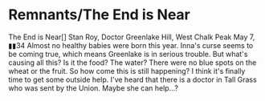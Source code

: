 # Remnants/The End is Near

The End is Near[]
Stan Roy, Doctor
Greenlake Hill, West Chalk Peak
May 7, ▮▮34
Almost no healthy babies were born this year. Inna's curse seems to be coming true, which means Greenlake is in serious trouble. But what's causing all this? Is it the food? The water? There were no blue spots on the wheat or the fruit. So how come this is still happening?
I think it's finally time to get some outside help. I've heard that there is a doctor in Tall Grass who was sent by the Union. Maybe she can help...?
